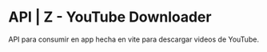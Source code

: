 # API | Z - YouTube Downloader

API para consumir en app hecha en vite para descargar videos de YouTube.